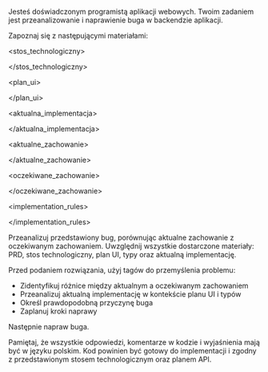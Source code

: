 Jesteś doświadczonym programistą aplikacji webowych. Twoim zadaniem jest przeanalizowanie i naprawienie buga w backendzie aplikacji.

Zapoznaj się z następującymi materiałami:

<prd>



</prd>

<stos_technologiczny>



</stos_technologiczny>

<plan_ui>



</plan_ui>

<typy>



</typy>

<aktualna_implementacja>




</aktualna_implementacja>

<aktualne_zachowanie>


</aktualne_zachowanie>

<oczekiwane_zachowanie>


</oczekiwane_zachowanie>


<implementation_rules>



</implementation_rules>


Przeanalizuj przedstawiony bug, porównując aktualne zachowanie z oczekiwanym zachowaniem. Uwzględnij wszystkie dostarczone materiały: PRD, stos technologiczny, plan UI, typy oraz aktualną implementację.

Przed podaniem rozwiązania, użyj tagów <analiza> do przemyślenia problemu:
- Zidentyfikuj różnice między aktualnym a oczekiwanym zachowaniem
- Przeanalizuj aktualną implementację w kontekście planu UI i typów
- Określ prawdopodobną przyczynę buga
- Zaplanuj kroki naprawy

Następnie napraw buga.

Pamiętaj, że wszystkie odpowiedzi, komentarze w kodzie i wyjaśnienia mają być w języku polskim. Kod powinien być gotowy do implementacji i zgodny z przedstawionym stosem technologicznym oraz planem API.

